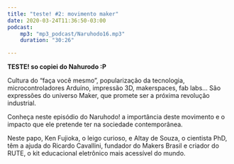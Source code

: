 ```yaml
---
title: "teste! #2: movimento maker"
date: 2020-03-24T11:36:50-03:00
podcast:
    mp3: "mp3_podcast/Naruhodo16.mp3"
    duration: "30:26"

---
```


**TESTE! so copiei do Nahurodo :P**

Cultura do “faça você mesmo”, popularização da tecnologia, microcontroladores Arduíno, impressão 3D, makerspaces, fab labs… São expressões do universo Maker, que promete ser a próxima revolução industrial.

Conheça neste episódio do Naruhodo! a importância deste movimento e o impacto que ele pretende ter na sociedade contemporânea.

Neste papo, Ken Fujioka, o leigo curioso, e Altay de Souza, o cientista PhD, têm a ajuda do Ricardo Cavallini, fundador do Makers Brasil e criador do RUTE, o kit educacional eletrônico mais acessível do mundo.